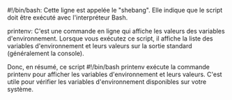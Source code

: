 #!/bin/bash: Cette ligne est appelée le "shebang". Elle indique que le script doit être exécuté avec l'interpréteur Bash.

printenv: C'est une commande en ligne qui affiche les valeurs des variables d'environnement. Lorsque vous exécutez ce script, il affiche la liste des variables d'environnement et leurs valeurs sur la sortie standard (généralement la console).

Donc, en résumé, ce script #!/bin/bash printenv exécute la commande printenv pour afficher les variables d'environnement et leurs valeurs. C'est utile pour vérifier les variables d'environnement disponibles sur votre système.
